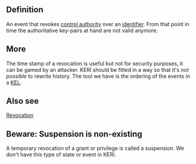 ## Definition
An event that revokes [control authority](control-authority) over an [identifier](identifier). From that point in time the authoritative key-pairs at hand are not valid anymore.

## More

The time stamp of a revocation is useful but not for security purposes, it can be gamed by an attacker. KERI should be fitted in a way so that it's _not possible_ to rewrite history. The tool we have is the ordering of the events in a [KEL](KEL).

## Also see
[Revocation](revocation)

## Beware: Suspension is non-existing
A temporary revocation of a grant or privilege is called a suspension. We don't have this type of state or event in KERI.

